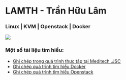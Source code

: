 # LAMTH - Trần Hữu Lâm

### Linux | KVM | Openstack | Docker

![](https://i.imgur.com/jQtqbx9.png)


### Một số tài liệu tìm hiểu:

- [Ghi chép trong quá trình thực tập tại Meditech .JSC](https://lamth.github.io/Report-MDT/)
- [Ghi chép quá trình tìm hiểu Docker](https://lamth.github.io/ghichep-docker/)
- [Ghi chép quá trình tìm hiểu Openstack](https://lamth.github.io/note-openstack/)
